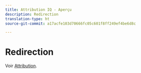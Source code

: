 ```yaml
---
title: Attribution IQ - Aperçu
description: Redirection
translation-type: ht
source-git-commit: a17acfe103d70666fc05c601f8ff249ef4be6d8c

---
```



# Redirection

Voir [Attribution](../c-panels/attribution/attribution.md).
